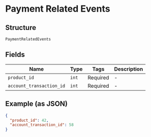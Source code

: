 
# Payment Related Events

## Structure

`PaymentRelatedEvents`

## Fields

| Name | Type | Tags | Description |
|  --- | --- | --- | --- |
| `product_id` | `int` | Required | - |
| `account_transaction_id` | `int` | Required | - |

## Example (as JSON)

```json
{
  "product_id": 42,
  "account_transaction_id": 58
}
```

